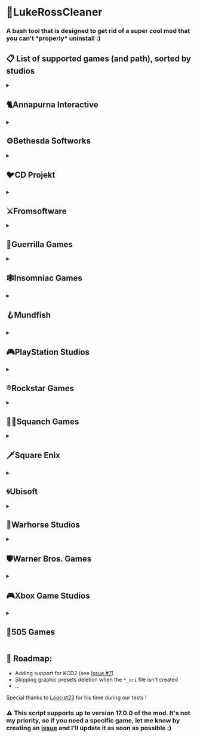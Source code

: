 # 🧼LukeRossCleaner
### A bash tool that is designed to get rid of a super cool mod that you can't \*properly* uninstall :)

## 📋 List of supported games (and path), sorted by studios
<details>
  <summary><h2>🐈Annapurna Interactive</h2></summary>
  
  - Stray: `\Stray\Hk_project\Binaries\Win64`
</details>

<details>
  <summary><h2>⚙️Bethesda Softworks</h2></summary>
    
  - GhostwireTokyo: `\GhostwireTokyo` 
  - Indiana Jones and the Great Circle: `\Indiana Jones and the Great Circle\Content`
</details>

<details>
  <summary><h2>🐦CD Projekt</h2></summary>
  
  - Cyberpunk 2077: `\Cyberpunk 2077\Cyberpunk 2077\bin\x64`
</details>

<details>
  <summary><h2>⚔Fromsoftware</h2></summary>
  
  - Dark Souls: Remastered: `\DARK SOULS REMASTERED`
  - Dark Souls II: Scholar of the First Sin: `\Dark Souls II\Game`
  - Elden Ring: `\ELDEN RING`
</details>

<details>
  <summary><h2>🦕Guerrilla Games</h2></summary>
  
  - Horizon Forbidden West: `\Horizon Forbidden West`
  - Horizon Zero Dawn: `\Horizon Zero Dawn`
</details>

<details>
  <summary><h2>🕸️Insomniac Games</h2></summary>
  
  - Marvel's Spider-Man Remastered: `\Spider-man Remastered`
  - Marvel's Spider-Man: Miles Morales: `\Marvel’s Spider-Man - Miles Morales`
</details>

<details>
  <summary><h2>🪝Mundfish</h2></summary>
  
  - Atomic Heart: `\Atomic Heart\AtomicHeart\Binaries\Win64`
</details>

<details>
  <summary><h2>🎮PlayStation Studios</h2></summary>

  - Ghost of Tsushima: `\Ghost of Tsushima DIRECTOR'S CUT`
  - Uncharted Legacy of Thieves Collection: `\UNCHARTED - Legacy of Thieves Collection`
</details>

<details>
  <summary><h2>®️Rockstar Games</h2></summary>

  - Grand Theft Auto V: `\GTAV` or `\Grand Theft Auto V`
  - Mafia: Definitive Edition: `\Mafia Definitive Edition`
  - Mafia II: Definitive Edition: `\Mafia II - Definitive Edition\pc`
  - Mafia III: Definitive Edition: `\Mafia 3 - Definitive Edition`
  - Red Dead Redemption 2: `\Red Dead Redemption 2`
</details>

<details>
  <summary><h2>🧑‍🚀Squanch Games</h2></summary>
  
  - High On Life: `\High on Life\Oregon\Binaries\Win64`
</details>

<details>
  <summary><h2>🗡️Square Enix</h2></summary>
  
  - Final Fantasy VII Remake Intergrade: `\Final Fantasy VII - Remake Intergrade\End\Binaries\Win64`
  - Final Fantasy VII Rebirth : `\FINAL FANTASY VII REBIRTH\End\Binaries\Win64`
</details>

<details>
  <summary><h2>🌀Ubisoft</h2></summary>
  
  - Avatar: Frontiers of Pandora: `\AvatarFrontiersofPandora`
  - FarCry New Dawn: `\Far Cry New Dawn\bin`
  - FarCry Primal: `\Far Cry - Primal\bin`
  - FarCry 4: `\Far Cry 4`
  - FarCry 5: `\Far Cry 5`
  - FarCry 6: `\Far Cry 6`
  - Watch Dogs: `\Watch_Dogs\bin`
  - Watch Dogs 2: `\Watch_Dogs 2\bin`
  - Star Wars Outlaws: `\Star Wars Outlaws`
</details>

<details>
  <summary><h2>🤺Warhorse Studios</h2></summary>
  
  - Kingdom Come: Deliverance II: `Work in progress...`
</details>

<details>
  <summary><h2>🛡️Warner Bros. Games</h2></summary>
  
  - Hogwarts Legacy: `\Hogwarts Legacy\Phoenix\Binaries\Win64`
</details>

<details>
  <summary><h2>🎮Xbox Game Studios</h2></summary>
  
  - Grounded: `\Grounded\Maine\Binaries\Win64` 
</details>

<details>
  <summary><h2>🦿505 Games</h2></summary>
  
  - Ghostrunner: `\Ghostrunner\Ghostrunner\Binaries\Win64`
</details>

## 🚧 Roadmap:
- Adding support for KCD2 (see [Issue #7](https://github.com/Yelodress/LukeRossCleaner/issues/7))
- Skipping graphic presets deletion when the `*_ori` file isn't created
- ...

Special thanks to [Loocist23](https://github.com/Loocist23) for his time during our tests !

### ⚠️ This script supports up to version 17.0.0 of the mod. It's not my priority, so if you need a specific game, let me know by creating an [issue](https://github.com/Yelodress/LukeRossCleaner/issues) and I'll update it as soon as possible :)
